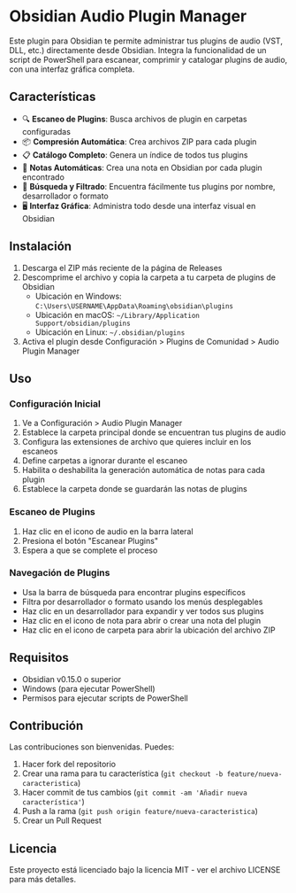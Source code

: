 # Obsidian Audio Plugin Manager

Este plugin para Obsidian te permite administrar tus plugins de audio (VST, DLL, etc.) directamente desde Obsidian. Integra la funcionalidad de un script de PowerShell para escanear, comprimir y catalogar plugins de audio, con una interfaz gráfica completa.

## Características

- 🔍 **Escaneo de Plugins**: Busca archivos de plugin en carpetas configuradas
- 📦 **Compresión Automática**: Crea archivos ZIP para cada plugin
- 📋 **Catálogo Completo**: Genera un índice de todos tus plugins
- 📝 **Notas Automáticas**: Crea una nota en Obsidian por cada plugin encontrado
- 🔎 **Búsqueda y Filtrado**: Encuentra fácilmente tus plugins por nombre, desarrollador o formato
- 🖥️ **Interfaz Gráfica**: Administra todo desde una interfaz visual en Obsidian

## Instalación

1. Descarga el ZIP más reciente de la página de Releases
2. Descomprime el archivo y copia la carpeta a tu carpeta de plugins de Obsidian
   - Ubicación en Windows: `C:\Users\USERNAME\AppData\Roaming\obsidian\plugins`
   - Ubicación en macOS: `~/Library/Application Support/obsidian/plugins`
   - Ubicación en Linux: `~/.obsidian/plugins`
3. Activa el plugin desde Configuración > Plugins de Comunidad > Audio Plugin Manager

## Uso

### Configuración Inicial

1. Ve a Configuración > Audio Plugin Manager
2. Establece la carpeta principal donde se encuentran tus plugins de audio
3. Configura las extensiones de archivo que quieres incluir en los escaneos
4. Define carpetas a ignorar durante el escaneo
5. Habilita o deshabilita la generación automática de notas para cada plugin
6. Establece la carpeta donde se guardarán las notas de plugins

### Escaneo de Plugins

1. Haz clic en el icono de audio en la barra lateral
2. Presiona el botón "Escanear Plugins"
3. Espera a que se complete el proceso

### Navegación de Plugins

- Usa la barra de búsqueda para encontrar plugins específicos
- Filtra por desarrollador o formato usando los menús desplegables
- Haz clic en un desarrollador para expandir y ver todos sus plugins
- Haz clic en el icono de nota para abrir o crear una nota del plugin
- Haz clic en el icono de carpeta para abrir la ubicación del archivo ZIP

## Requisitos

- Obsidian v0.15.0 o superior
- Windows (para ejecutar PowerShell)
- Permisos para ejecutar scripts de PowerShell

## Contribución

Las contribuciones son bienvenidas. Puedes:

1. Hacer fork del repositorio
2. Crear una rama para tu característica (`git checkout -b feature/nueva-caracteristica`)
3. Hacer commit de tus cambios (`git commit -am 'Añadir nueva característica'`)
4. Push a la rama (`git push origin feature/nueva-caracteristica`)
5. Crear un Pull Request

## Licencia

Este proyecto está licenciado bajo la licencia MIT - ver el archivo LICENSE para más detalles.
